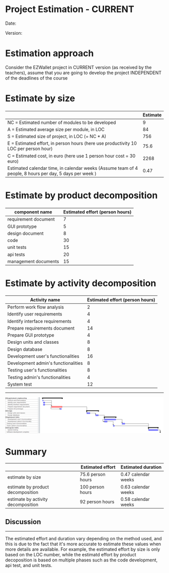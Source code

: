 # Project Estimation - CURRENT
Date:

Version:


# Estimation approach
Consider the EZWallet  project in CURRENT version (as received by the teachers), assume that you are going to develop the project INDEPENDENT of the deadlines of the course
# Estimate by size
### 
|             | Estimate                        |             
| ----------- | ------------------------------- |  
| NC =  Estimated number of modules to be developed   | 9 |             
|  A = Estimated average size per module, in LOC       | 84  | 
| S = Estimated size of project, in LOC (= NC * A) | 756  |
| E = Estimated effort, in person hours (here use productivity 10 LOC per person hour)  |   75.6  |   
| C = Estimated cost, in euro (here use 1 person hour cost = 30 euro) | 2268 | 
| Estimated calendar time, in calendar weeks (Assume team of 4 people, 8 hours per day, 5 days per week ) | 0.47  |               

# Estimate by product decomposition
### 
|         component name    | Estimated effort (person hours)   |             
| ----------- | ------------------------------- | 
|requirement document    | 7 |
| GUI prototype | 5 |
|design document | 8 |
|code | 30 |
| unit tests | 15 |
| api tests | 20 |
| management documents  | 15 |




# Estimate by activity decomposition
### 
|         Activity name    | Estimated effort (person hours)   |             
| ----------- | ------------------------------- | 
| Perform work flow  analysis | 2 |
| Identify user requirements | 4 |
| Identify interface requirements| 4 |
| Prepare requirements document | 14 |
| Prepare GUI prototype | 4 |
| Design units and classes | 8 |
| Design database | 8 |
| Development user's functionalities | 16 |
| Development admin's functionalities | 8 |
| Testing user's functionalities | 8 |
| Testing admin's functionalities | 4 |
| System test | 12 |
---
![Gantt Diagram](code/images/GanttV1.png)


# Summary

<!-- Report here the results of the three estimation approaches. The  estimates may differ. Discuss here the possible reasons for the difference -->

|             | Estimated effort                        |   Estimated duration |          
| ----------- | ------------------------------- | ---------------|
| estimate by size |75.6 person hours|0.47 calendar weeks|
| estimate by product decomposition |100 person hours| 0.63 calendar weeks|
| estimate by activity decomposition | 92 person hours| 0.58 calendar weeks|

## Discussion
----
The estimated effort and duration vary depending on the method used, and this is due to the  fact that it's more accurate to estimate these values when more details are available. For example, the estimated effort by size is only based on the LOC number, while the estimatd effort by product decoposition is based on multiple phases such as the code development, api test, and unit tests. 